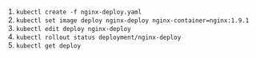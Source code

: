 1. `kubectl create -f nginx-deploy.yaml`
2. `kubectl set image deploy nginx-deploy nginx-container=nginx:1.9.1`
3. `kubectl edit deploy nginx-deploy`
4. `kubectl rollout status deployment/nginx-deploy`
5. `kubectl get deploy`